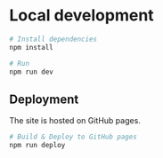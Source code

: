 # Local development

```bash
# Install dependencies
npm install

# Run
npm run dev
```

## Deployment

The site is hosted on GitHub pages.

```bash
# Build & Deploy to GitHub pages
npm run deploy
```
